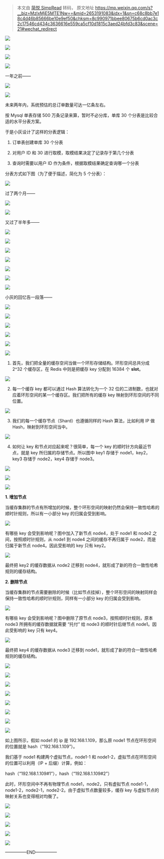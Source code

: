 > 本文由 [简悦 SimpRead](http://ksria.com/simpread/) 转码， 原文地址 https://mp.weixin.qq.com/s?__biz=MzIxMjE5MTE1Nw==&mid=2653191083&idx=1&sn=c68c8bb7e18c4d46b85666be10e9ef50&chksm=8c990971bbee80675b6cd0ac3c2c17546cd434c3636616e559ca5cf10d1815c3aed24bfd3c83&scene=21#wechat_redirect

![](http://mmbiz.qpic.cn/mmbiz_jpg/NtO5sialJZGp54n6Qu5eH49JmZuSZNgOqP8ugvhkxuTeH47m0RbgmeiaP4IOca1ucGyaUNvYVicx7tNb6Ejb5Q1cg/0?wx_fmt=jpeg)

![](http://mmbiz.qpic.cn/mmbiz_jpg/NtO5sialJZGp54n6Qu5eH49JmZuSZNgOqygXiccxibJbocYjtAPJlRKasLqkeHTib3nibBAdqycHqmJnU7sZTTLibNXw/0?wx_fmt=jpeg)

![](http://mmbiz.qpic.cn/mmbiz_jpg/NtO5sialJZGp54n6Qu5eH49JmZuSZNgOqWvao0lficcJJ7tE38OMh76DOXJrumxarLq0DMJwxI3mJmKiceRdkPIyw/0?wx_fmt=jpeg)

![](http://mmbiz.qpic.cn/mmbiz_jpg/NtO5sialJZGp54n6Qu5eH49JmZuSZNgOqTJmicoUEghhSVJXIRPeIGSYia3miaWdCPmKS8vtSoyC7OyLpIhQe4WiaQQ/0?wx_fmt=jpeg)

一年之前——

![](http://mmbiz.qpic.cn/mmbiz_jpg/NtO5sialJZGojVibLpIicSBOK4cTVL0Myu8yffEfcbav7e5Zgia1XOznL9KhjnzNibbyyvwmP9kRu8o82oNcALm0VXg/0?wx_fmt=jpeg)

![](http://mmbiz.qpic.cn/mmbiz_jpg/NtO5sialJZGojVibLpIicSBOK4cTVL0Myu8R8H8hic8LRwTPUOnVyic6qEBPdoKQyGhrKEg0STiclpbLPBk5ddXdyoyA/0?wx_fmt=jpeg)

未来两年内，系统预估的总订单数量可达一亿条左右。

按 Mysql 单表存储 500 万条记录来算，暂时不必分库，单库 30 个分表是比较合适的水平分表方案。  

于是小灰设计了这样的分表逻辑：

1.  订单表创建单库 30 个分表
    
2.  对用户 ID 和 30 进行取模，取模结果决定了记录存于第几个分表
    
3.  查询时需要以用户 ID 作为条件，根据取模结果确定查询哪一个分表  
    

分表方式如下图（为了便于描述，简化为 5 个分表）：

![](http://mmbiz.qpic.cn/mmbiz_jpg/NtO5sialJZGqibQgXlNgGEs1pcUhzCqLojaiakObA557U1Dgrx8GWKqr2eGeDbyPBh7K3tYXFjJOhPUWmlbQezvwg/0?wx_fmt=jpeg)

过了两个月——

![](http://mmbiz.qpic.cn/mmbiz_jpg/NtO5sialJZGqibQgXlNgGEs1pcUhzCqLojpGxGSC6ic2SxfOqCZ7V8NoaMEUVjfJpQEMKMvhE1ObE2tib9yZc9uOAw/0?wx_fmt=jpeg)

![](http://mmbiz.qpic.cn/mmbiz_jpg/NtO5sialJZGqibQgXlNgGEs1pcUhzCqLojwS2MlQP3lzE4GMAOqFUxibFEdlAUic6f98IicV1Gknr6kApjrfia3caKWA/0?wx_fmt=jpeg)

又过了半年多——

![](http://mmbiz.qpic.cn/mmbiz_jpg/NtO5sialJZGqibQgXlNgGEs1pcUhzCqLoj5sXnSVj2yxOEPnj4Wf3EGKgqfSxzlAKiakTicicloj05TDPeqWbodzqaQ/0?wx_fmt=jpeg)

![](http://mmbiz.qpic.cn/mmbiz_jpg/NtO5sialJZGqibQgXlNgGEs1pcUhzCqLojGywRGQib8dItg0qTDjTVetnHZKKJGtVgFD1szp60tia8G62a0Gle1Czg/0?wx_fmt=jpeg)

![](http://mmbiz.qpic.cn/mmbiz_jpg/NtO5sialJZGqibQgXlNgGEs1pcUhzCqLojyMicdYdibuic6naYfBPTkiaNetuKiah90g4hr66ibDeUoJCl4CSqOeNR5I4A/0?wx_fmt=jpeg)

![](http://mmbiz.qpic.cn/mmbiz_jpg/NtO5sialJZGqibQgXlNgGEs1pcUhzCqLojqnZQUSX5prfCtczVI7df6BF87ON3icyMnmLRwI4HBmm5ZGuwGmeIUgA/0?wx_fmt=jpeg)

![](http://mmbiz.qpic.cn/mmbiz_jpg/NtO5sialJZGqibQgXlNgGEs1pcUhzCqLojbXM2NyGLvSt6iceYwCjxWgkvN1KG9CMYoX5Tp77iaMiaTngtAF6Smb9qQ/0?wx_fmt=jpeg)

![](http://mmbiz.qpic.cn/mmbiz_jpg/NtO5sialJZGqibQgXlNgGEs1pcUhzCqLojAicDojA4rqU1KE16oVzXpdV7icI0mic2hrBkib4kT1ZaEoFogdiawxZg8pw/0?wx_fmt=jpeg)

![](http://mmbiz.qpic.cn/mmbiz_jpg/NtO5sialJZGqibQgXlNgGEs1pcUhzCqLojC7Zp6FCkbiboj57ToDmww0m8iczaMgmcInI3ue1IjlphYDicialJbJS0jw/0?wx_fmt=jpeg)

小灰的回忆告一段落——

![](http://mmbiz.qpic.cn/mmbiz_jpg/NtO5sialJZGpmjkrYZ1664qOkxKRric8ORdCAW89zbyth2K3w8vzicF6nxgkTMab0J074WFpwLiaDMR0bj89ibKMJqg/0?wx_fmt=jpeg)

![](http://mmbiz.qpic.cn/mmbiz_jpg/NtO5sialJZGpmjkrYZ1664qOkxKRric8OR6ZMuyvoALxlCm3py17G8JQw4heqH2ThtMxAmtuww34dQ7CicZQq1zOA/0?wx_fmt=jpeg)

![](http://mmbiz.qpic.cn/mmbiz_jpg/NtO5sialJZGpmjkrYZ1664qOkxKRric8ORUibET7QUGnQpYoVibEUib0u8sZyia2iaHAnB4VFdJa9Dr49Mvq04Nd3Fiaow/0?wx_fmt=jpeg)

![](http://mmbiz.qpic.cn/mmbiz_jpg/NtO5sialJZGpmjkrYZ1664qOkxKRric8ORwflZticpI9bEnGsZiaTicC1sLaiatYCaJzMptJGSojfIibMRjcPEQeRoREw/0?wx_fmt=jpeg)

![](http://mmbiz.qpic.cn/mmbiz_jpg/NtO5sialJZGpmjkrYZ1664qOkxKRric8ORjw4YqzeMgt75t118iaC9m6QybfCXdjW76hr7EDuuEaZI7pLVGrMOLoA/0?wx_fmt=jpeg)

![](http://mmbiz.qpic.cn/mmbiz_jpg/NtO5sialJZGpmjkrYZ1664qOkxKRric8ORhynK7AGW8w66ezhSTAtwJcpDTly5JYFib2OaicxcmYUWrIxgC83h7Q1A/0?wx_fmt=jpeg)

1. 首先，我们把全量的缓存空间当做一个环形存储结构。环形空间总共分成 2^32 个缓存区，在 Redis 中则是把缓存 key 分配到 16384 个 **slot**。

![](http://mmbiz.qpic.cn/mmbiz_jpg/NtO5sialJZGpmjkrYZ1664qOkxKRric8ORwDJqbDQialrhXp7XdsvHvjKencoMuQToZEwId9JlWF19nibNia5QztHTg/0?wx_fmt=jpeg)

2. 每一个缓存 key 都可以通过 Hash 算法转化为一个 32 位的二进制数，也就对应着环形空间的某一个缓存区。我们把所有的缓存 key 映射到环形空间的不同位置。

![](http://mmbiz.qpic.cn/mmbiz_jpg/NtO5sialJZGpmjkrYZ1664qOkxKRric8ORXibuQBNMe9YUgfpGCk9GwASnclIpFcOJLUs9ibjgx5UbuptqGib3VR3ow/0?wx_fmt=jpeg)

3. 我们的每一个缓存节点（Shard）也遵循同样的 Hash 算法，比如利用 IP 做 Hash，映射到环形空间当中。  

![](http://mmbiz.qpic.cn/mmbiz_jpg/NtO5sialJZGpmjkrYZ1664qOkxKRric8ORkGeK1oU3h8BRRWeicAtMP4tnGtllGkHEf5EZasNicvEUaAr2CC1ncegQ/0?wx_fmt=jpeg)

4. 如何让 key 和节点对应起来呢？很简单，每一个 key 的顺时针方向最近节点，就是 key 所归属的存储节点。所以图中 key1 存储于 node1，key2，key3 存储于 node2，key4 存储于 node3。

![](http://mmbiz.qpic.cn/mmbiz_jpg/NtO5sialJZGpmjkrYZ1664qOkxKRric8ORRia1C2Gngyh1YdqamhibVvuwUovqzwxGW0T6RW8moSicsCFbhqKJ0Lz4w/0?wx_fmt=jpeg)

![](http://mmbiz.qpic.cn/mmbiz_jpg/NtO5sialJZGpmjkrYZ1664qOkxKRric8ORTqCVYibe2d6ptxwy03JxceoKGCjWZibibVic4qTdsqN0BxBIEx4kiatRqCw/0?wx_fmt=jpeg)

![](http://mmbiz.qpic.cn/mmbiz_jpg/NtO5sialJZGpmjkrYZ1664qOkxKRric8OR7qfkLTnffwa2tXoibPRnqcGe4uPM2wpo8cblcSIl6gsluPOGCGufX6w/0?wx_fmt=jpeg)

**1. 增加节点**

当缓存集群的节点有所增加的时候，整个环形空间的映射仍然会保持一致性哈希的顺时针规则，所以有一小部分 key 的归属会受到影响。

![](http://mmbiz.qpic.cn/mmbiz_jpg/NtO5sialJZGpmjkrYZ1664qOkxKRric8ORCwmzp1NA37b6qKA1oBSgqCOVqLDyTlgrdyYzvtiaC8XjDrkoNesmmrQ/0?wx_fmt=jpeg)

有哪些 key 会受到影响呢？图中加入了新节点 node4，处于 node1 和 node2 之间，按照顺时针规则，从 node1 到 node4 之间的缓存不再归属于 node2，而是归属于新节点 node4。因此受影响的 key 只有 key2。  

![](http://mmbiz.qpic.cn/mmbiz_jpg/NtO5sialJZGpmjkrYZ1664qOkxKRric8ORUKFCpzJpQpnwTH3mpUx0BNTvYRcSyKLkR8cficicRgROIW1wXk7DykbQ/0?wx_fmt=jpeg)

最终把 key2 的缓存数据从 node2 迁移到 node4，就形成了新的符合一致性哈希规则的缓存结构。

**2. 删除节点**

当缓存集群的节点需要删除的时候（比如节点挂掉），整个环形空间的映射同样会保持一致性哈希的顺时针规则，同样有一小部分 key 的归属会受到影响。

![](http://mmbiz.qpic.cn/mmbiz_jpg/NtO5sialJZGpmjkrYZ1664qOkxKRric8ORYdDVehyfTf9icxujLiaDIGvCCC9k8pkKJIOIWNbxPgJZIP4Js3ricR56g/0?wx_fmt=jpeg)

有哪些 key 会受到影响呢？图中删除了原节点 node3，按照顺时针规则，原本 node3 所拥有的缓存数据就需要 “托付” 给 node3 的顺时针后继节点 node1。因此受影响的 key 只有 key4。  

![](http://mmbiz.qpic.cn/mmbiz_jpg/NtO5sialJZGpmjkrYZ1664qOkxKRric8ORyHXOxlj2PvL6TxicS9IIjRkD7jHk3L8c6JUEzxBvRpeHoibqzEicIpduA/0?wx_fmt=jpeg)

最终把 key4 的缓存数据从 node3 迁移到 node1，就形成了新的符合一致性哈希规则的缓存结构。

![](http://mmbiz.qpic.cn/mmbiz_jpg/NtO5sialJZGpmjkrYZ1664qOkxKRric8ORudYExogsnzLxoo7PHH9r06fMTwhhvyRWjAiarwBvnr5K0LhEds5I1UA/0?wx_fmt=jpeg)

![](http://mmbiz.qpic.cn/mmbiz_jpg/NtO5sialJZGpo2UDvIPFHL9TNCgFspxHQdkcolnJWClrTBGMSQ4Idxicjs2nsoFPss9nDHeO8IzmiciaVRhSqqozag/0?wx_fmt=jpeg)

![](http://mmbiz.qpic.cn/mmbiz_jpg/NtO5sialJZGpo2UDvIPFHL9TNCgFspxHQ15iaib1sbxlDo3AHrEmbZ7gHX67ROyHQFq8L94cib3BibPaMfZ2kWwZjEg/0?wx_fmt=jpeg)

![](http://mmbiz.qpic.cn/mmbiz_jpg/NtO5sialJZGpo2UDvIPFHL9TNCgFspxHQVss660xCakVNUrIrqCMHDpZZsTet4NZHBdsdKibz7v7rtN3FibQLauHQ/0?wx_fmt=jpeg)

![](http://mmbiz.qpic.cn/mmbiz_jpg/NtO5sialJZGpo2UDvIPFHL9TNCgFspxHQEPgAXmHIOdxRZtyG5BW2mBtqNQgVNiaBib2h8mKa1DIicH7P4kzCVCd8A/0?wx_fmt=jpeg)

![](http://mmbiz.qpic.cn/mmbiz_jpg/NtO5sialJZGpo2UDvIPFHL9TNCgFspxHQ9Fx4tvyUmH8oM40Xm0bah4DCYcHy5P5DKGJrbcCapImvUG6R1VTQibQ/0?wx_fmt=jpeg)

![](http://mmbiz.qpic.cn/mmbiz_jpg/NtO5sialJZGpo2UDvIPFHL9TNCgFspxHQgHRj5dUPkQkGj79NiaWia3hbVb9b4UCYN484sb84iaL9nNzkFKjq4icWIg/0?wx_fmt=jpeg)

![](http://mmbiz.qpic.cn/mmbiz_jpg/NtO5sialJZGpo2UDvIPFHL9TNCgFspxHQSWcIUVIctgEhThEyarBGtiavBgKdM2IREVQkyEH5dhoVOEJWYC04K2g/0?wx_fmt=jpeg)

如上图所示，假如 node1 的 ip 是 192.168.1.109，那么原 node1 节点在环形空间的位置就是 hash（“192.168.1.109”）。

我们基于 node1 构建两个虚拟节点，node1-1 和 node1-2，虚拟节点在环形空间的位置可以利用（IP + 后缀）计算，例如：

hash（“192.168.1.109#1”），hash（“192.168.1.109#2”）

此时，环形空间中不再有物理节点 node1，node2，只有虚拟节点 node1-1，node1-2，node2-1，node2-2。由于虚拟节点数量较多，缓存 key 与虚拟节点的映射关系也变得相对均衡了。

![](http://mmbiz.qpic.cn/mmbiz_jpg/NtO5sialJZGpo2UDvIPFHL9TNCgFspxHQI5ZlnpPicSXQJ0JBuhgMQcfziaDq2QELzEvtLialHeLntfev6dyznkP9Q/0?wx_fmt=jpeg)

![](http://mmbiz.qpic.cn/mmbiz_jpg/NtO5sialJZGpo2UDvIPFHL9TNCgFspxHQXTEPWnZw5hIT3PU1gpDN3U3l1v5LSdN7Hke9xIqh7AlBG08K83f7eA/0?wx_fmt=jpeg)

![](http://mmbiz.qpic.cn/mmbiz_jpg/NtO5sialJZGpo2UDvIPFHL9TNCgFspxHQWv7brQX7tSyQz6ahKh7YobSxqI9OTSrQIpGMemXNPBAgZNaI3cQZ8A/0?wx_fmt=jpeg)

![](http://mmbiz.qpic.cn/mmbiz_jpg/NtO5sialJZGpo2UDvIPFHL9TNCgFspxHQJVn8U9uLQDmibufqd04lFp61ib2WlGAHVY2z9VcCH8RTC2icQibTBFUfCQ/0?wx_fmt=jpeg)

![](http://mmbiz.qpic.cn/mmbiz_jpg/NtO5sialJZGqMeYuX0RnbBJtiaSvy7JBgZV36kFaTIt5FrFhxF3KzCcUgJSFYd4s9bDxIyqxMVLI3fSCph73QlmA/0?wx_fmt=jpeg)

—————END—————
